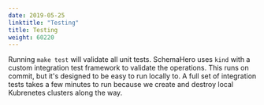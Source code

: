 ```yaml
---
date: 2019-05-25
linktitle: "Testing"
title: Testing
weight: 60220
---
```


Running `make test` will validate all unit tests. SchemaHero uses `kind` with a custom integration test framework to validate the operations. This runs on commit, but it's designed to be easy to run locally to. A full set of integration tests takes a few minutes to run because we create and destroy local Kubrenetes clusters along the way.
